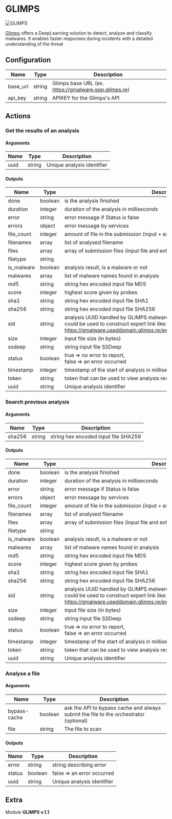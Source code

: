 # GLIMPS


![GLIMPS](/assets/playbooks/library/glimps.png)


[Glimps](https://www.glimps.fr/) offers a DeepLearning solution to detect, analyze and classify malwares. It enables faster responses during incidents with a detailed understanding of the threat

## Configuration



| Name      |  Type   |  Description  |
| --------- | ------- | --------------------------- |
| base_url | string | Glimps base URL (ex. https://gmalware.ggp.glimps.re) |
| api_key | string | APIKEY for the Glimps's API |








## Actions

### Get the results of an analysis





#### Arguments

| Name      |  Type   |  Description  |
| --------- | ------- | --------------------------- |
| uuid | string | Unique analysis identifier |






#### Outputs
| Name      |  Type   |  Description  |
| --------- | ------- | --------------------------- |
| done | boolean | is the analysis finished |
| duration | integer | duration of the analysis in milliseconds |
| error | string | error message if Status is false |
| errors | object | error message by services |
| file_count | integer | amount of file in the submission (input + extracted) |
| filenames | array | list of analysed filename |
| files | array | array of submission files (input file and extracted sub-files) |
| filetype | string |  |
| is_malware | boolean | analysis result, is a malware or not |
| malwares | array | list of malware names found in analysis |
| md5 | string | string hex encoded input file MD5 |
| score | integer | highest score given by probes |
| sha1 | string | string hex encoded input file SHA1 |
| sha256 | string | string hex encoded input file SHA256 |
| sid | string | analysis UUID handled by GLIMPS malware finder - expert<br/>could be used to construct expert link like:<br/>https://gmalware.useddomain.glimps.re/expert/en/analysis/results/advanced/${SID} |
| size | integer | input file size (in bytes) |
| ssdeep | string | string input file SSDeep |
| status | boolean | true => no error to report,<br/>false => an error occurred |
| timestamp | integer | timestamp of the start of analysis in milliseconds |
| token | string | token that can be used to view analysis result in expert view |
| uuid | string | Unique analysis identifier |







### Search previous analysis





#### Arguments

| Name      |  Type   |  Description  |
| --------- | ------- | --------------------------- |
| sha256 | string | string hex encoded input file SHA256 |






#### Outputs
| Name      |  Type   |  Description  |
| --------- | ------- | --------------------------- |
| done | boolean | is the analysis finished |
| duration | integer | duration of the analysis in milliseconds |
| error | string | error message if Status is false |
| errors | object | error message by services |
| file_count | integer | amount of file in the submission (input + extracted) |
| filenames | array | list of analysed filename |
| files | array | array of submission files (input file and extracted sub-files) |
| filetype | string |  |
| is_malware | boolean | analysis result, is a malware or not |
| malwares | array | list of malware names found in analysis |
| md5 | string | string hex encoded input file MD5 |
| score | integer | highest score given by probes |
| sha1 | string | string hex encoded input file SHA1 |
| sha256 | string | string hex encoded input file SHA256 |
| sid | string | analysis UUID handled by GLIMPS malware finder - expert<br/>could be used to construct expert link like:<br/>https://gmalware.useddomain.glimps.re/expert/en/analysis/results/advanced/${SID}<br/> |
| size | integer | input file size (in bytes) |
| ssdeep | string | string input file SSDeep |
| status | boolean | true => no error to report,<br/>false => an error occurred<br/> |
| timestamp | integer | timestamp of the start of analysis in milliseconds |
| token | string | token that can be used to view analysis result in expert view |
| uuid | string | Unique analysis identifier<br/> |







### Analyse a file





#### Arguments

| Name      |  Type   |  Description  |
| --------- | ------- | --------------------------- |
| bypass-cache | boolean | ask the API to bypass cache and always submit the file to the orchestrator (optional) |
| file | string | The file to scan |






#### Outputs
| Name      |  Type   |  Description  |
| --------- | ------- | --------------------------- |
| error | string | string describing error |
| status | boolean | false => an error occurred |
| uuid | string | Unique analysis identifier |












## Extra

Module **GLIMPS v.1.1**